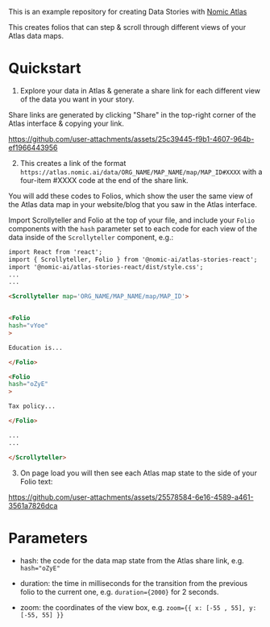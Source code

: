 This is an example repository for creating Data Stories with [Nomic Atlas](https://atlas.nomic.ai)

This creates folios that can step & scroll through different views of your Atlas data maps.

# Quickstart

1) Explore your data in Atlas & generate a share link for each different view of the data you want in your story.

Share links are generated by clicking "Share" in the top-right corner of the Atlas interface & copying your link.


https://github.com/user-attachments/assets/25c39445-f9b1-4607-964b-ef1966443956


2) This creates a link of the format `https://atlas.nomic.ai/data/ORG_NAME/MAP_NAME/map/MAP_ID#XXXX` with a four-item #XXXX code at the end of the share link.

You will add these codes to Folios, which show the user the same view of the Atlas data map in your website/blog that you saw in the Atlas interface.

Import Scrollyteller and Folio at the top of your file, and include your `Folio` components with the `hash` parameter set to each code for each view of the data inside of the `Scrollyteller` component, e.g.:

```markdown
import React from 'react';
import { Scrollyteller, Folio } from '@nomic-ai/atlas-stories-react';
import '@nomic-ai/atlas-stories-react/dist/style.css';
...
...

<Scrollyteller map='ORG_NAME/MAP_NAME/map/MAP_ID'>


<Folio
hash="vYoe"
>

Education is...

</Folio>

<Folio
hash="oZyE"
>

Tax policy...

</Folio>

...
...

</Scrollyteller>

```

3) On page load you will then see each Atlas map state to the side of your Folio text:


https://github.com/user-attachments/assets/25578584-6e16-4589-a461-3561a7826dca

# Parameters

- hash: the code for the data map state from the Atlas share link, e.g. `hash="oZyE"`

- duration: the time in milliseconds for the transition from the previous folio to the current one, e.g. `duration={2000}` for 2 seconds.

- zoom: the coordinates of the view box, e.g. `zoom={{ x: [-55 , 55], y: [-55, 55] }}`
